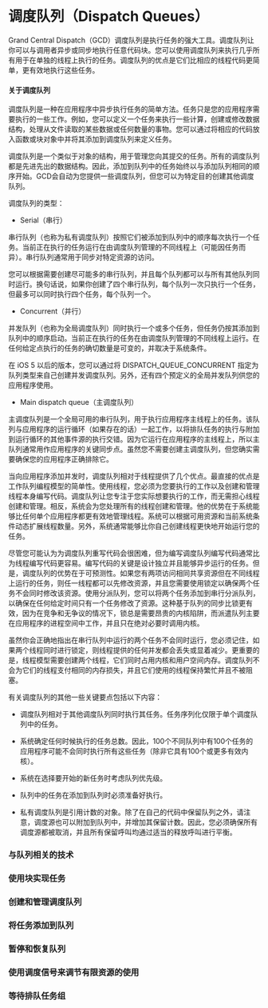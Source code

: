 # 调度队列（Dispatch Queues）

Grand Central Dispatch（GCD）调度队列是执行任务的强大工具。调度队列让你可以与调用者异步或同步地执行任意代码块。您可以使用调度队列来执行几乎所有用于在单独的线程上执行的任务。调度队列的优点是它们比相应的线程代码更简单，更有效地执行这些任务。

#### 关于调度队列

调度队列是一种在应用程序中异步执行任务的简单方法。任务只是您的应用程序需要执行的一些工作。例如，您可以定义一个任务来执行一些计算，创建或修改数据结构，处理从文件读取的某些数据或任何数量的事物。您可以通过将相应的代码放入函数或块对象中并将其添加到调度队列来定义任务。

调度队列是一个类似于对象的结构，用于管理您向其提交的任务。所有的调度队列都是先进先出的数据结构。因此，添加到队列中的任务始终以与添加队列相同的顺序开始。GCD会自动为您提供一些调度队列，但您可以为特定目的创建其他调度队列。

调度队列的类型：

* Serial（串行）

串行队列（也称为私有调度队列）按照它们被添加到队列中的顺序每次执行一个任务。当前正在执行的任务运行在由调度队列管理的不同线程上（可能因任务而异）。串行队列通常用于同步对特定资源的访问。

您可以根据需要创建尽可能多的串行队列，并且每个队列都可以与所有其他队列同时运行。换句话说，如果你创建了四个串行队列，每个队列一次只执行一个任务，但最多可以同时执行四个任务，每个队列一个。

* Concurrent（并行）

并发队列（也称为全局调度队列）同时执行一个或多个任务，但任务仍按其添加到队列中的顺序启动。当前正在执行的任务在由调度队列管理的不同线程上运行。在任何给定点执行的任务的确切数量是可变的，并取决于系统条件。

在 iOS 5 以后的版本，您可以通过将 DISPATCH\_QUEUE\_CONCURRENT 指定为队列类型来自己创建并发调度队列。另外，还有四个预定义的全局并发队列供您的应用程序使用。

* Main dispatch queue（主调度队列）

主调度队列是一个全局可用的串行队列，用于执行应用程序主线程上的任务。该队列与应用程序的运行循环（如果存在的话）一起工作，以将排队任务的执行与附加到运行循环的其他事件源的执行交错​​。因为它运行在应用程序的主线程上，所以主队列通常用作应用程序的关键同步点。虽然您不需要创建主调度队列，但您确实需要确保您的应用程序正确排除它。



当向应用程序添加并发时，调度队列相对于线程提供了几个优点。最直接的优点是工作队列编程模型的简单性。使用线程，您必须为您要执行的工作以及创建和管理线程本身编写代码。调度队列让您专注于您实际想要执行的工作，而无需担心线程创建和管理。相反，系统会为您处理所有的线程创建和管理。他的优势在于系统能够比任何单个应用程序都更有效地管理线程。系统可以根据可用资源和当前系统条件动态扩展线程数量。另外，系统通常能够比你自己创建线程更快地开始运行您的任务。

尽管您可能认为为调度队列重写代码会很困难，但为编写调度队列编写代码通常比为线程编写代码更容易。编写代码的关键是设计独立并且能够异步运行的任务。但是，调度队列的优势在于可预测性。如果您有两项访问相同共享资源但在不同线程上运行的任务，则任一线程都可以先修改资源，并且您需要使用锁定以确保两个任务不会同时修改该资源。使用分派队列，您可以将两个任务添加到串行分派队列，以确保在任何给定时间只有一个任务修改了资源。这种基于队列的同步比锁更有效，因为在竞争和无争议的情况下，锁总是需要昂贵的内核陷阱，而派遣队列主要在应用程序的进程空间中工作，并且只在绝对必要时调用内核。

虽然你会正确地指出在串行队列中运行的两个任务不会同时运行，您必须记住，如果两个线程同时进行锁定，则线程提供的任何并发都会丢失或显着减少。更重要的是，线程模型需要创建两个线程，它们同时占用内核和用户空间内存。调度队列不会为它们的线程支付相同的内存损失，并且它们使用的线程保持繁忙并且不被阻塞。

有关调度队列的其他一些关键要点包括以下内容：

* 调度队列相对于其他调度队列同时执行其任务。任务序列化仅限于单个调度队列中的任务。
* 系统确定任何时候执行的任务总数。因此，100个不同队列中有100个任务的应用程序可能不会同时执行所有这些任务（除非它具有100个或更多有效内核）。

* 系统在选择要开始的新任务时考虑队列优先级。

* 队列中的任务在添加到队列时必须准备好执行。

* 私有调度队列是引用计数的对象。除了在自己的代码中保留队列之外，请注意，调度源也可以附加到队列中，并增加其保留计数。因此，您必须确保所有调度源都被取消，并且所有保留呼叫均通过适当的释放呼叫进行平衡。

### 与队列相关的技术

### 使用块实现任务

### 创建和管理调度队列

### 将任务添加到队列

### 暂停和恢复队列

### 使用调度信号来调节有限资源的使用

### 等待排队任务组



